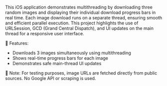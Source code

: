 This iOS application demonstrates multithreading by downloading three random images and displaying their individual download progress bars in real time. Each image download runs on a separate thread, ensuring smooth and efficient parallel execution. This project highlights the use of URLSession, GCD (Grand Central Dispatch), and UI updates on the main thread for a responsive user interface.

🔧 Features:

* Downloads 3 images simultaneously using multithreading
* Shows real-time progress bars for each image
* Demonstrates safe main-thread UI updates

🧪 Note:
For testing purposes, image URLs are fetched directly from public sources. No Google API or scraping is used.
